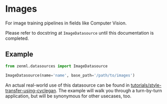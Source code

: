 # Images

For image training pipelines in fields like Computer Vision.

Please refer to docstring at `ImageDatasource` until this documentation is completed.

## Example

```python
from zenml.datasources import ImageDatasource

ImageDatasource(name='name', base_path='/path/to/images')
```

An actual real-world use of this datasource can be found in [tutorials/style-transfer-using-cyclegan](https://github.com/maiot-io/zenml/tree/e395e52ab42a2bfcabffb907329bcae09674b40b/docs/book/datasources/tutorials/style-transfer-using-a-cyclegan.md). The example will walk you through a turn-by-turn application, but will be synonymous for other usecases, too.

